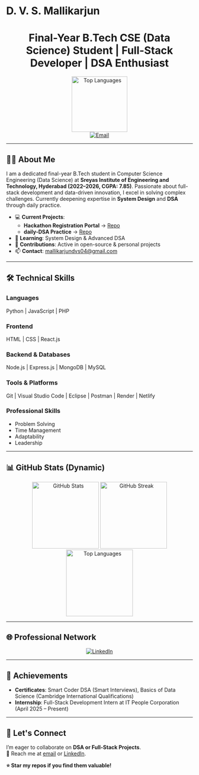 # D. V. S. Mallikarjun  

<div align="center">  
  <h1>Final-Year B.Tech CSE (Data Science) Student | Full-Stack Developer | DSA Enthusiast</h1>  

  <img src="https://github-readme-stats.vercel.app/api/top-langs/?username=Mallikarjun-04&layout=compact&theme=dracula&hide_border=true" alt="Top Languages" height="150" />  

  <br>  
  <a href="mailto:mallikarjundvs04@gmail.com">
    <img src="https://img.shields.io/badge/Email-D14836.svg?&style=for-the-badge&logo=Gmail&logoColor=white" alt="Email">
  </a>  
</div>  

---

## 👨‍💻 About Me  

I am a dedicated final-year B.Tech student in Computer Science Engineering (Data Science) at **Sreyas Institute of Engineering and Technology, Hyderabad (2022–2026, CGPA: 7.85)**. Passionate about full-stack development and data-driven innovation, I excel in solving complex challenges. Currently deepening expertise in **System Design** and **DSA** through daily practice.  

- 💻 **Current Projects**:  
  - **Hackathon Registration Portal** → [Repo](https://github.com/Mallikarjun-04/Hackathon-Portal)  
  - **daily-DSA Practice** → [Repo](https://github.com/Mallikarjun-04/daily-DSA)  
- 🌱 **Learning**: System Design & Advanced DSA  
- 🚀 **Contributions**: Active in open-source & personal projects  
- 📫 **Contact**: [mallikarjundvs04@gmail.com](mailto:mallikarjundvs04@gmail.com)  

---

## 🛠️ Technical Skills  

### Languages  
Python | JavaScript | PHP  

### Frontend  
HTML | CSS | React.js  

### Backend & Databases  
Node.js | Express.js | MongoDB | MySQL  

### Tools & Platforms  
Git | Visual Studio Code | Eclipse | Postman | Render | Netlify  

### Professional Skills  
- Problem Solving  
- Time Management  
- Adaptability  
- Leadership  

---

## 📊 GitHub Stats (Dynamic)  

<div align="center">  

  <!-- GitHub Stats -->
  <img src="https://github-readme-stats.vercel.app/api?username=Mallikarjun-04&show_icons=true&theme=dracula&hide_border=true" alt="GitHub Stats" height="180" />  

  <!-- GitHub Streak (fixed) -->
  <img src="https://streak-stats.demolab.com?user=Mallikarjun-04&theme=dracula&hide_border=true" alt="GitHub Streak" height="180" />  

  <!-- Top Languages -->
  <img src="https://github-readme-stats.vercel.app/api/top-langs/?username=Mallikarjun-04&layout=compact&theme=dracula&hide_border=true" alt="Top Languages" height="180" />  

</div>  

---

## 🌐 Professional Network  

<div align="center">  
  <a href="https://www.linkedin.com/in/d-v-s-mallikarjun-aa775832a">  
    <img src="https://img.shields.io/badge/LinkedIn-0077B5.svg?&style=for-the-badge&logo=LinkedIn&logoColor=white" alt="LinkedIn">  
  </a>  
</div>  

---

## 🎯 Achievements  

- **Certificates**: Smart Coder DSA (Smart Interviews), Basics of Data Science (Cambridge International Qualifications)  
- **Internship**: Full-Stack Development Intern at IT People Corporation (April 2025 – Present)  

---

## 🙌 Let's Connect  

I’m eager to collaborate on **DSA or Full-Stack Projects**.  
📩 Reach me at [email](mailto:mallikarjundvs04@gmail.com) or [LinkedIn](https://www.linkedin.com/in/d-v-s-mallikarjun-aa775832a).  

**⭐ Star my repos if you find them valuable!**  
